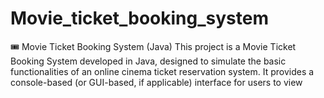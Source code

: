 # Movie_ticket_booking_system
🎟️ Movie Ticket Booking System (Java) This project is a Movie Ticket Booking System developed in Java, designed to simulate the basic functionalities of an online cinema ticket reservation system. It provides a console-based (or GUI-based, if applicable) interface for users to view
